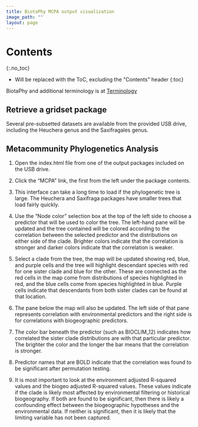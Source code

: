 ```yaml
---
title: BiotaPhy MCPA output visualization
image_path: ""
layout: page
---
```


# Contents
{:.no_toc}

* Will be replaced with the ToC, excluding the "Contents" header
{:toc}

BiotaPhy and additional terminology is at [Terminology](/terms)

## Retrieve a gridset package

Several pre-subsetted datasets are available from the provided 
USB drive, including the Heuchera genus and the Saxifragales genus.      

## Metacommunity Phylogenetics Analysis

1.	Open the index.html file from one of the output packages included on the USB drive.

1.	Click the “MCPA” link, the first from the left under the package contents.

1.	This interface can take a long time to load if the phylogenetic tree is large. 
   The Heuchera and Saxifraga packages have smaller trees that load fairly quickly.

1.	Use the “Node color” selection box at the top of the left side to choose a 
   predictor that will be used to color the tree.  The left-hand pane will be 
   updated and the tree contained will be colored according to the correlation 
   between the selected predictor and the distributions on either side of the 
   clade.  Brighter colors indicate that the correlation is stronger and darker 
   colors indicate that the correlation is weaker.

1.	Select a clade from the tree, the map will be updated showing red, blue, and 
   purple cells and the tree will highlight descendant species with red for one 
   sister clade and blue for the other.  These are connected as the red cells in the 
   map come from distributions of species highlighted in red, and the blue cells 
   come from species highlighted in blue.  Purple cells indicate that descendants 
   from both sister clades can be found at that location.

1.	The pane below the map will also be updated.  The left side of that pane represents 
   correlation with environmental predictors and the right side is for correlations 
   with biogeographic predictors.  

1.	The color bar beneath the predictor (such as BIOCLIM_12) indicates how correlated 
   the sister clade distributions are with that particular predictor.  The brighter 
   the color and the longer the bar means that the correlation is stronger.

1.	Predictor names that are BOLD indicate that the correlation was found to be 
   significant after permutation testing.

1.	It is most important to look at the environment adjusted R-squared values and the 
   biogeo adjusted R-squared values.  These values indicate if the clade is likely 
   most affected by environmental filtering or historical biogeography.  If both are 
   found to be significant, then there is likely a confounding effect between the 
   biogeographic hypotheses and the environmental data.  If neither is significant, 
   then it is likely that the limiting variable has not been captured.


